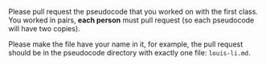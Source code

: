 Please pull request the pseudocode that you worked on with the first class. You
worked in pairs, **each person** must pull request (so each pseudocode will have
two copies).

Please make the file have your name in it, for example, the pull request should
be in the pseudocode directory with exactly one file: `louis-li.md`.

